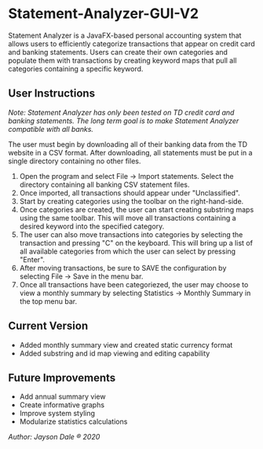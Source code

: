 # Statement-Analyzer-GUI-V2
Statement Analyzer is a JavaFX-based personal accounting system that allows users to efficiently categorize transactions that
appear on credit card and banking statements. Users can create their own categories and populate them with transactions by
creating keyword maps that pull all categories containing a specific keyword.
## User Instructions
*Note: Statement Analyzer has only been tested on TD credit card and banking statements. The long term goal is to make
Statement Analyzer compatible with all banks.*

The user must begin by downloading all of their banking data from the TD website in a CSV format. After downloading, all
statements must be put in a single directory containing no other files.

1. Open the program and select File -> Import statements. Select the directory containing all banking CSV statement files.
2. Once imported, all transactions should appear under "Unclassified".
3. Start by creating categories using the toolbar on the right-hand-side.
4. Once categories are created, the user can start creating substring maps using the same toolbar. This will move all
transactions containing a desired keyword into the specified category.
5. The user can also move transactions into categories by selecting the transaction and pressing "C" on the keyboard. This
will bring up a list of all available categories from which the user can select by pressing "Enter".
6. After moving transactions, be sure to SAVE the configuration by selecting File -> Save in the menu bar.
6. Once all transactions have been categoriezed, the user may choose to view a monthly summary by selecting Statistics ->
Monthly Summary in the top menu bar.

## Current Version
- Added monthly summary view and created static currency format
- Added substring and id map viewing and editing capability

## Future Improvements
- Add annual summary view
- Create informative graphs
- Improve system styling
- Modularize statistics calculations

*Author: Jayson Dale ® 2020*
